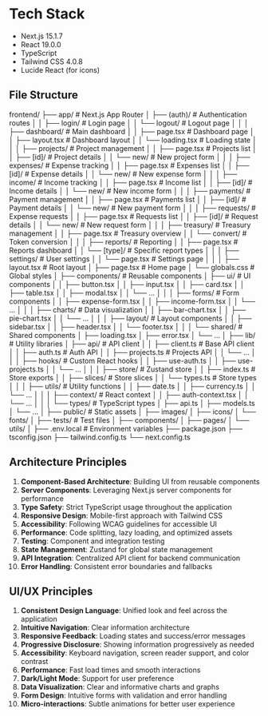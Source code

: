 # Tech Stack

- Next.js 15.1.7
- React 19.0.0
- TypeScript
- Tailwind CSS 4.0.8
- Lucide React (for icons)

## File Structure

frontend/
├── app/                      # Next.js App Router
│   ├── (auth)/               # Authentication routes
│   │   ├── login/            # Login page
│   │   └── logout/           # Logout page
│   │
│   ├── dashboard/            # Main dashboard
│   │   ├── page.tsx          # Dashboard page
│   │   ├── layout.tsx        # Dashboard layout
│   │   └── loading.tsx       # Loading state
│   │
│   ├── projects/             # Project management
│   │   ├── page.tsx          # Projects list
│   │   ├── [id]/             # Project details
│   │   └── new/              # New project form
│   │
│   ├── expenses/             # Expense tracking
│   │   ├── page.tsx          # Expenses list
│   │   ├── [id]/             # Expense details
│   │   └── new/              # New expense form
│   │
│   ├── income/               # Income tracking
│   │   ├── page.tsx          # Income list
│   │   ├── [id]/             # Income details
│   │   └── new/              # New income form
│   │
│   ├── payments/             # Payment management
│   │   ├── page.tsx          # Payments list
│   │   ├── [id]/             # Payment details
│   │   └── new/              # New payment form
│   │
│   ├── requests/             # Expense requests
│   │   ├── page.tsx          # Requests list
│   │   ├── [id]/             # Request details
│   │   └── new/              # New request form
│   │
│   ├── treasury/             # Treasury management
│   │   ├── page.tsx          # Treasury overview
│   │   └── convert/          # Token conversion
│   │
│   ├── reports/              # Reporting
│   │   ├── page.tsx          # Reports dashboard
│   │   └── [type]/           # Specific report types
│   │
│   ├── settings/             # User settings
│   │   └── page.tsx          # Settings page
│   │
│   ├── layout.tsx            # Root layout
│   ├── page.tsx              # Home page
│   └── globals.css           # Global styles
│
├── components/               # Reusable components
│   ├── ui/                   # UI components
│   │   ├── button.tsx
│   │   ├── input.tsx
│   │   ├── card.tsx
│   │   ├── table.tsx
│   │   ├── modal.tsx
│   │   └── ...
│   │
│   ├── forms/                # Form components
│   │   ├── expense-form.tsx
│   │   ├── income-form.tsx
│   │   └── ...
│   │
│   ├── charts/               # Data visualization
│   │   ├── bar-chart.tsx
│   │   ├── pie-chart.tsx
│   │   └── ...
│   │
│   ├── layout/               # Layout components
│   │   ├── sidebar.tsx
│   │   ├── header.tsx
│   │   └── footer.tsx
│   │
│   └── shared/               # Shared components
│       ├── loading.tsx
│       ├── error.tsx
│       └── ...
│
├── lib/                      # Utility libraries
│   ├── api/                  # API client
│   │   ├── client.ts         # Base API client
│   │   ├── auth.ts           # Auth API
│   │   ├── projects.ts       # Projects API
│   │   └── ...
│   │
│   ├── hooks/                # Custom React hooks
│   │   ├── use-auth.ts
│   │   ├── use-projects.ts
│   │   └── ...
│   │
│   ├── store/                # Zustand store
│   │   ├── index.ts          # Store exports
│   │   ├── slices/           # Store slices
│   │   └── types.ts          # Store types
│   │
│   ├── utils/                # Utility functions
│   │   ├── date.ts
│   │   ├── currency.ts
│   │   └── ...
│   │
│   ├── context/              # React context
│   │   ├── auth-context.tsx
│   │   └── ...
│   │
│   └── types/                # TypeScript types
│       ├── api.ts
│       ├── models.ts
│       └── ...
│
├── public/                   # Static assets
│   ├── images/
│   ├── icons/
│   └── fonts/
│
├── tests/                    # Test files
│   ├── components/
│   ├── pages/
│   └── utils/
│
├── .env.local                # Environment variables
├── package.json
├── tsconfig.json
├── tailwind.config.ts
└── next.config.ts

## Architecture Principles

1. **Component-Based Architecture**: Building UI from reusable components
2. **Server Components**: Leveraging Next.js server components for performance
3. **Type Safety**: Strict TypeScript usage throughout the application
4. **Responsive Design**: Mobile-first approach with Tailwind CSS
5. **Accessibility**: Following WCAG guidelines for accessible UI
6. **Performance**: Code splitting, lazy loading, and optimized assets
7. **Testing**: Component and integration testing
8. **State Management**: Zustand for global state management
9. **API Integration**: Centralized API client for backend communication
10. **Error Handling**: Consistent error boundaries and fallbacks

## UI/UX Principles

1. **Consistent Design Language**: Unified look and feel across the application
2. **Intuitive Navigation**: Clear information architecture
3. **Responsive Feedback**: Loading states and success/error messages
4. **Progressive Disclosure**: Showing information progressively as needed
5. **Accessibility**: Keyboard navigation, screen reader support, and color contrast
6. **Performance**: Fast load times and smooth interactions
7. **Dark/Light Mode**: Support for user preference
8. **Data Visualization**: Clear and informative charts and graphs
9. **Form Design**: Intuitive forms with validation and error handling
10. **Micro-interactions**: Subtle animations for better user experience 